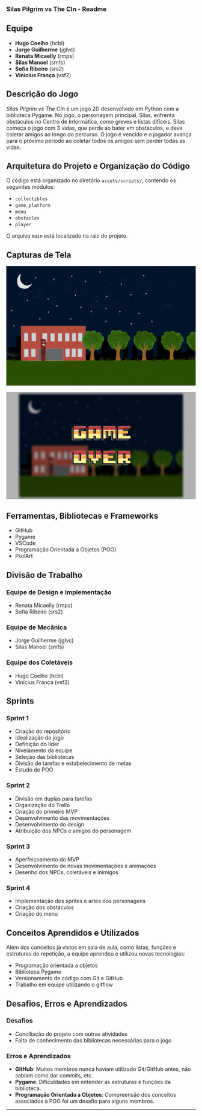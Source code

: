 ### Silas Pilgrim vs The CIn - Readme

## Equipe

- **Hugo Coelho** (hcbl)
- **Jorge Guilherme** (jglvc)
- **Renata Micaelly** (rmps)
- **Silas Manoel** (smfs)
- **Sofia Ribeiro** (srs2)
- **Vinícius França** (vsf2)

## Descrição do Jogo

*Silas Pilgrim vs The CIn* é um jogo 2D desenvolvido em Python com a biblioteca Pygame. No jogo, o personagem principal, Silas, enfrenta obstáculos no Centro de Informática, como greves e listas difíceis. Silas começa o jogo com 3 vidas, que perde ao bater em obstáculos, e deve coletar amigos ao longo do percurso. O jogo é vencido e o jogador avança para o próximo período ao coletar todos os amigos sem perder todas as vidas.

## Arquitetura do Projeto e Organização do Código

O código está organizado no diretório `assets/scripts/`, contendo os seguintes módulos:

- `collectibles`
- `game_platform`
- `menu`
- `obstacles`
- `player`

O arquivo `main` está localizado na raiz do projeto.

## Capturas de Tela

![Screenshot do Jogo](assets/menu.png)

![Screenshot do Jogo](assets/bg_gameover.png)


## Ferramentas, Bibliotecas e Frameworks

- GitHub
- Pygame
- VSCode
- Programação Orientada a Objetos (POO)
- PixilArt

## Divisão de Trabalho

### Equipe de Design e Implementação

- Renata Micaelly (rmps)
- Sofia Ribeiro (srs2)

### Equipe de Mecânica

- Jorge Guilherme (jglvc)
- Silas Manoel (smfs)

### Equipe dos Coletáveis

- Hugo Coelho (hcbl)
- Vinícius França (vsf2)

## Sprints

### Sprint 1

- Criação do repositório
- Idealização do jogo
- Definição do líder
- Nivelamento da equipe
- Seleção das bibliotecas
- Divisão de tarefas e estabelecimento de metas
- Estudo de POO

### Sprint 2

- Divisão em duplas para tarefas
- Organização do Trello
- Criação do primeiro MVP
- Desenvolvimento das movimentações
- Desenvolvimento do design
- Atribuição dos NPCs e amigos do personagem

### Sprint 3

- Aperfeiçoamento do MVP
- Desenvolvimento de novas movimentações e animações
- Desenho dos NPCs, coletáveis e inimigos

### Sprint 4

- Implementação dos sprites e artes dos personagens
- Criação dos obstáculos
- Criação do menu

## Conceitos Aprendidos e Utilizados

Além dos conceitos já vistos em sala de aula, como listas, funções e estruturas de repetição, a equipe aprendeu e utilizou novas tecnologias:

- Programação orientada a objetos
- Biblioteca Pygame
- Versionamento de código com Git e GitHub
- Trabalho em equipe utilizando o gitflow

## Desafios, Erros e Aprendizados

### Desafios

- Conciliação do projeto com outras atividades
- Falta de conhecimento das bibliotecas necessárias para o jogo

### Erros e Aprendizados

- **GitHub**: Muitos membros nunca haviam utilizado Git/GitHub antes, não sabiam como dar commits, etc.
- **Pygame**: Dificuldades em entender as estruturas e funções da biblioteca.
- **Programação Orientada a Objetos**: Compreensão dos conceitos associados à POO foi um desafio para alguns membros.

---

